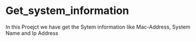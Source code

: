 # Get_system_information
In this Proejct we  have get  the Sytem information like Mac-Address, System Name and Ip Address 
